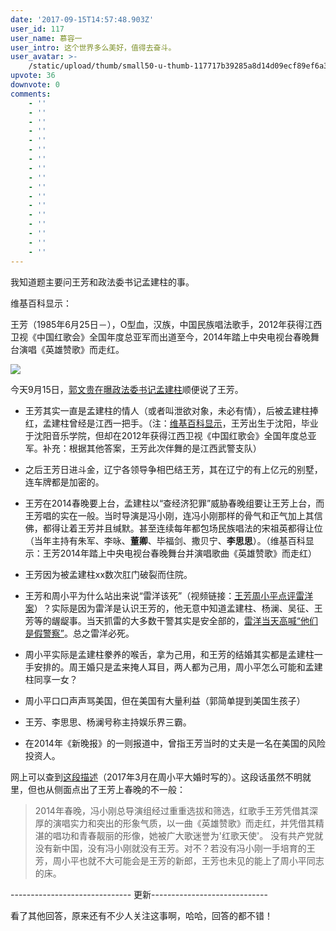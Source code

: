 ```yaml
---
date: '2017-09-15T14:57:48.903Z'
user_id: 117
user_name: 慕容一
user_intro: 这个世界多么美好，值得去奋斗。
user_avatar: >-
    /static/upload/thumb/small50-u-thumb-117717b39285a8d14d09ecf89ef6a3121979c49e198.png
upvote: 36
downvote: 0
comments:
    - ''
    - ''
    - ''
    - ''
    - ''
    - ''
    - ''
    - ''
    - ''
    - ''
    - ''
    - ''
    - ''
    - ''
    - ''
    - ''
    - ''
---
```


我知道题主要问王芳和政法委书记孟建柱的事。

维基百科显示：

王芳（1985年6月25日－），O型血，汉族，中国民族唱法歌手，2012年获得江西卫视《中国红歌会》全国年度总亚军而出道至今，2014年踏上中央电视台春晚舞台演唱《英雄赞歌》而走红。

  

![](https://pincimg.com/posts/3639/37715b68aa759921c98c61d7e215bc56.jpg)

  

今天9月15日，[郭文贵在曝政法委书记孟建柱](https://www.youtube.com/watch?v=wVbG-24VTko)顺便说了王芳。

*   王芳其实一直是孟建柱的情人（或者叫泄欲对象，未必有情），后被孟建柱捧红，孟建柱曾经是江西一把手。（注：[维基百科显示](https://zh.wikipedia.org/wiki/%E7%8E%8B%E8%8A%B3_(%E6%AD%8C%E6%89%8B))，王芳出生于沈阳，毕业于沈阳音乐学院，但却在2012年获得江西卫视《中国红歌会》全国年度总亚军。补充：根据其他答案，王芳此次伴舞的是江西武警支队）

*   之后王芳日进斗金，辽宁各领导争相巴结王芳，其在辽宁的有上亿元的别墅，连车牌都是加密的。

*   王芳在2014春晚要上台，孟建柱以“查经济犯罪”威胁春晚组要让王芳上台，而王芳唱的实在一般。当时导演是冯小刚，连冯小刚那样的骨气和正气加上其信佛，都得让着王芳并且缄默。甚至连续每年都包场民族唱法的宋祖英都得让位（当年主持有朱军、李咏、**董卿**、毕福剑、撒贝宁、**李思思**）。（维基百科显示：王芳2014年踏上中央电视台春晚舞台并演唱歌曲《英雄赞歌》而走红）
*   王芳因为被孟建柱xx数次肛门破裂而住院。
*   王芳和周小平为什么站出来说“雷洋该死”（视频链接：[王芳周小平点评雷洋案](https://www.youtube.com/watch?v=KNaKHxgl0do)）？实际是因为雷洋是认识王芳的，他无意中知道孟建柱、杨澜、吴征、王芳等的龌龊事。当天抓雷的大多数干警其实是安全部的，[雷洋当天高喊“他们是假警察”](http://www.wenxuecity.com/news/2016/05/10/5192728.html)。总之雷洋必死。
*   周小平实际是孟建柱豢养的喉舌，拿为己用，和王芳的结婚其实都是孟建柱一手安排的。周王婚只是孟来掩人耳目，两人都为己用，周小平怎么可能和孟建柱同享一女？
*   周小平口口声声骂美国，但在美国有大量利益（郭简单提到美国生孩子）
*   王芳、李思思、杨澜号称主持娱乐界三霸。
*   在2014年《新晚报》的一则报道中，曾指王芳当时的丈夫是一名在美国的风险投资人。

  

网上可以查到[这段描述](http://www.360doc.com/content/17/0317/14/35404580_637651303.shtml)（2017年3月在周小平大婚时写的）。这段话虽然不明就里，但也从侧面点出了王芳上春晚的不一般：

> 2014年春晚，冯小刚总导演组经过重重选拔和筛选，红歌手王芳凭借其深厚的演唱实力和突出的形象气质，以一曲《英雄赞歌》而走红，并凭借其精湛的唱功和青春靓丽的形像，她被广大歌迷誉为'红歌天使'。 没有共产党就没有新中国，没有冯小刚就没有王芳。对不？若没有冯小刚一手培育的王芳，周小平也就不大可能会是王芳的新郎，王芳也未见的能上了周小平同志的床。

  

\------------------------------ 更新-----------------------------

看了其他回答，原来还有不少人关注这事啊，哈哈，回答的都不错！
